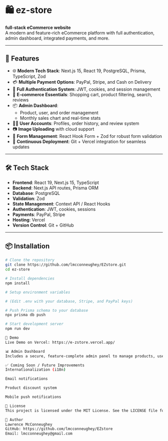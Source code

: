 # 🛍️ ez-store

**full-stack eCommerce website**  
A modern and feature-rich eCommerce platform with full authentication, admin dashboard, integrated payments, and more.

---

## 🚀 Features

- 🌐 **Modern Tech Stack**: Next.js 15, React 19, PostgreSQL, Prisma, TypeScript, Zod
- 💳 **Multiple Payment Options**: PayPal, Stripe, and Cash on Delivery
- 🔐 **Full Authentication System**: JWT, cookies, and session management
- 🛒 **E-commerce Essentials**: Shopping cart, product filtering, search, reviews
- 📦 **Admin Dashboard**:
  - Product, user, and order management
  - Monthly sales chart and real-time stats
- 🧑‍💼 **User Accounts**: Profiles, order history, and review system
- 📷 **Image Uploading** with cloud support
- 🧰 **Form Management**: React Hook Form + Zod for robust form validation
- 🚢 **Continuous Deployment**: Git + Vercel integration for seamless updates

---

## 🛠️ Tech Stack

- **Frontend**: React 19, Next.js 15, TypeScript
- **Backend**: Next.js API routes, Prisma ORM
- **Database**: PostgreSQL
- **Validation**: Zod
- **State Management**: Context API / React Hooks
- **Authentication**: JWT, cookies, sessions
- **Payments**: PayPal, Stripe
- **Hosting**: Vercel
- **Version Control**: Git + GitHub

---

## 📦 Installation

```bash
# Clone the repository
git clone https://github.com/lmcconneughey/EZstore.git
cd ez-store

# Install dependencies
npm install

# Setup environment variables

# (Edit .env with your database, Stripe, and PayPal keys)

# Push Prisma schema to your database
npx prisma db push

# Start development server
npm run dev

📸 Demo
Live Demo on Vercel: https://e-zstore.vercel.app/

📊 Admin Dashboard
Includes a secure, feature-complete admin panel to manage products, users, and orders. Displays real-time statistics and charts for monthly sales performance.

✅ Coming Soon / Future Improvements
Internationalization (i18n)

Email notifications

Product discount system

Mobile push notifications

📄 License
This project is licensed under the MIT License. See the LICENSE file for details.

👤 Author
Lawrence McConneughey
GitHub: https://github.com/lmcconneughey/EZstore
Email: lmcconneughey@gmail.com
```
